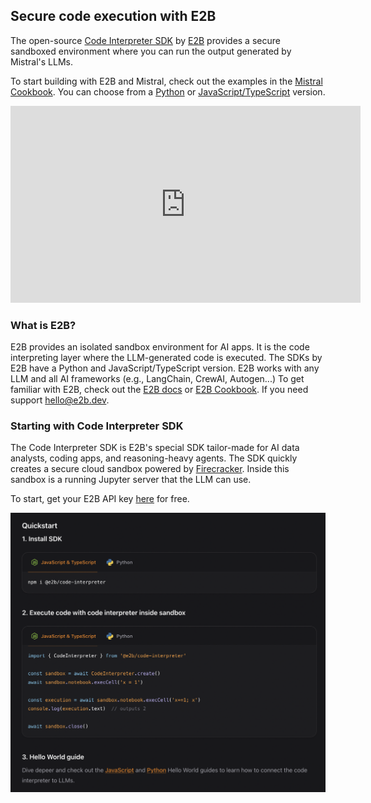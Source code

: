 ## Secure code execution with E2B

The open-source [Code Interpreter SDK](https://github.com/e2b-dev/code-interpreter) by [E2B](https://e2b.dev/docs) provides a secure sandboxed environment where you can run the output generated by Mistral's LLMs. 


To start building with E2B and Mistral, check out the examples in the [Mistral Cookbook](https://github.com/mistralai/cookbook). You can choose from a [Python](LINK_HERE) or [JavaScript/TypeScript](LINK_HERE) version.

<iframe width="560" height="315" src="https://www.youtube.com/embed/bButR7yNiyg" frameborder="0" allow="accelerometer; autoplay; encrypted-media; gyroscope; picture-in-picture" allowfullscreen></iframe>


### What is E2B?

E2B provides an isolated sandbox environment for AI apps. It is the code interpreting layer where the LLM-generated code is executed. The SDKs by E2B have a Python and JavaScript/TypeScript version. E2B works with any LLM and all AI frameworks (e.g., LangChain, CrewAI, Autogen...)
To get familiar with E2B, check out the [E2B docs](https://e2b.dev/docs) or [E2B Cookbook](https://github.com/e2b-dev/e2b-cookbook). If you need support [hello@e2b.dev](mailto:hello@e2b.dev).


### Starting with Code Interpreter SDK
The Code Interpreter SDK is E2B's special SDK tailor-made for AI data analysts, coding apps, and reasoning-heavy agents. The SDK quickly creates a secure cloud sandbox powered by [Firecracker](https://github.com/firecracker-microvm/firecracker). Inside this sandbox is a running Jupyter server that the LLM can use.

To start, get your E2B API key [here](https://e2b.dev/docs/getting-started/api-key) for free. 


[![Example Image](image.png)](https://e2b.dev/docs)
